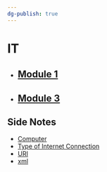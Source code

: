 ```yaml
---
dg-publish: true
---
```

# IT

- ## [Module 1](Sem_3/IT/Notes/Module_1/m1_syllabus.md.md)
- ## [Module 3](Notes/Module_3/m3_syllabus.md.md)

## Side Notes

- [Computer](Side_Notes/computer.md.md) 
- [Type of Internet Connection](Side_Notes/type_of_internet_connection.md.md)
- [URI](Side_Notes/URI.md.md)
- [xml](Side_Notes/xml.md.md)